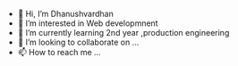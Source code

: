- 👋 Hi, I’m Dhanushvardhan
- 👀 I’m interested in Web developmnent
- 🌱 I’m currently learning 2nd year ,production engineering
- 💞️ I’m looking to collaborate on ...
- 📫 How to reach me ...

<!---
Dhanush6371/Dhanush6371 is a ✨ special ✨ repository because its `README.md` (this file) appears on your GitHub profile.
You can click the Preview link to take a look at your changes.
--->
